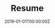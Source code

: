 ---
title: "Resume"  # Add a page title.
date: "2019-01-01T00:00:00Z"  # Add today's date.
type: "post"  # Page type is a Widget Page
---
